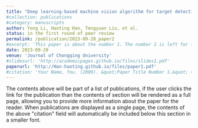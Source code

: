 ```yaml
---
title: "Deep learning-based machine vision algorithm for target detection and positional solution of ultrathin vapour chamber"
#collection: publications
#category: manuscripts
author: Yong Li, Haoting Han, Tengyuan Liu, et al.
status: in the first round of peer review
permalink: /publication/2023-09-28_paper2
#excerpt: 'This paper is about the number 1. The number 2 is left for future work.'
date: 2023-09-28
venue: 'Journal of Chongqing University'
#slidesurl: 'http://academicpages.github.io/files/slides1.pdf'
paperurl: 'http://Han-haoting.github.io/files/paper1.pdf'
#citation: 'Your Name, You. (2009). &quot;Paper Title Number 1.&quot; <i>Journal 1</i>. 1(1).'
---
```


The contents above will be part of a list of publications, if the user clicks the link for the publication than the contents of section will be rendered as a full page, allowing you to provide more information about the paper for the reader. When publications are displayed as a single page, the contents of the above "citation" field will automatically be included below this section in a smaller font.
